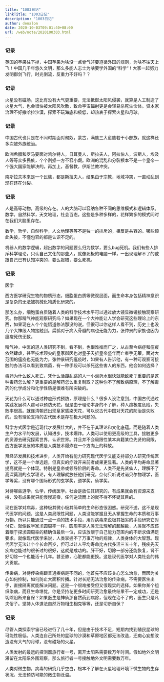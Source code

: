 ```yaml
---
title: "1003日记"
linkTitle: "1003日记"
description: "1003日记"
author: denalon
date: 2020-10-03T09:01:40+08:00
url: /web/note/2020100303.html
---
```


### 记录


英国的苹果往下掉，中国苹果为啥没一点骨气非要遵循外国的规则，为啥不往天上飞！中国几千年悠久文明，那么多能人志士为啥要学外国的“科学“！大家一起努力发明御剑飞行，时光倒流，反重力不好吗？？


### 记录

火星没有磁场，这比有没有大气更重要，无法抵御太阳风侵袭，就算是人工制造了火星大气，也会很快被太阳风吹散，致命宇宙辐射更是会轻易杀死生命体。资本家治理不好撒哈拉沙漠，探索不玩海底和极低，却热衷于探索火星和月球。


### 记录

中国古代也只是在不同时期面对匈奴，蒙古，满族三大蛮族若干小部族，就这样还多次被外族统治。

欧洲希腊和罗马要面对凯尔特人，日耳曼人，斯拉夫人，阿拉伯人，波斯人，埃及人等等众多民族，个个割据一方不容小觑。欧洲的混乱和分裂根本不是一个皇帝一个强大国家能解决的。再加上，基督教，伊斯兰教冲突。

南斯拉夫本来是一个民族，都是斯拉夫人，结果由于宗教，地域冲突，一直动乱到现在还在分裂。


### 记录

人是高等动物，高级的存在。人的大脑可以容纳各种不同的思维模式和逻辑体系。数学，自然科学，天文地理，社会百态。这些是多种多样的，花样繁多的模式同时在我们大脑里存在。

数学，哲学，自然科学，人文地理等等不是独一的排斥的，相反是共容的。哪些顾此失彼，不懂包容的都是认识不足的。

机器人的数学逻辑，超出数学的问题要么归为数学，要么bug死机。我们有些人排斥科学理论，只认自己文化的那些人，就像死板的电脑一样，一出现理解不了的或跟自己已有认知冲突的，要么报错，要么死机。


### 记录

医学

西方医学研究生物的物质形态，细胞蛋白质等微观层面，而生命本身包括精神意识是复杂的无法被机械化物质化研究的。

那怎么办，细胞蛋白质随着人类的科学技术水平可以通过放大镜显微镜接触观察研究。你那精气神能观察研究吗？如果现在一个大神能让人学会研究这些理论上的东西，如果现在人个个能悟道修法那没的说。但很可以你这样人看不到，历史上也没几个大神级人物接触到。扁鹊对于病入骨髓的病也无能为力，张仲景的家族也因为瘟疫死伤无数。

精气神，中医的道人类研究不到，看不到，也很难推而广之，从古至今病症和瘟疫依然肆虐，甚至技术顶尖的皇家御医也对皇子夭折皇帝盛年而亡束手无策，面对大范围的瘟疫也无能为力。张仲景研究瘟疫时，如果有人告诉他，有一种可观察可接触的办法可以看到致病菌，有一种手段可以杀死这些害人的东西，他会如何选择？

毒药为什么致人死亡，凭什么活蹦乱跳的人一小滴药水很快就能致死？重要的是这种毒药怎么解？更重要的是解药怎么重复制取？这种你不了解致病原理，不了解毒药的化学成分和化学性质是很难有所突破的。

天花为什么可以通过种痘形式预防，原理是什么？很多人没注意到，中国古代通过实践发展种人痘可以预防天花，但是由于理论本身的不了解，种人痘极度危险，失败率很高。就连清朝还出现皇家感染天花，可以说古代中国对天花的防治是失败的。没有理论支持的古代医术是存在极大问题的。

科学方式医学是近现代才发展壮大的，并不在于其理论和文化底蕴。而是随着人类生产力水平的发展，认知进步，技术爆炸。人类可以使用更高级的工具，接触更多的资源去研究探索世界，认识世界。并且并不会局限性某本典籍某位先贤的局限，西方医学发展的本质是人类技术爆炸在一个方向上的释放。

拜经济发展和技术进步，人类开始有能力研究现代医学又能支持部分人研究传统医学，这不是一个单选题，但真实的疗效开来前者成果更显著。人类的平均寿命显著提高就是一个体现。特别是皇帝或领导阶层的寿命。人类不是先贤仙人，理解不了高深莫测的玄学理论，有人理解就放任他们研究，奈何只听说过诺贝尔物理学，医学等奖，没有哪个国际形式的玄学奖，道学奖，仙学奖。

对待哪些道学，仙学，传统医学。社会是放任其研究的，有成果就会有资源来支持，没有成果就只能慢慢凋零，任何逆流而上的就不得不怀疑其目的。

现在医学对病毒，这种极其微小极其简单的生命形态很困惑。研究不透，这不是现代医学的问题，这是人类局限性问题，人类没能掌握且无从掌握生命的本质和万事万物。所以只能通过一点一滴的技术手段，用对病毒来说极其拙劣的手段研究它对付它。就像数学家求圆周率一样，圆周率是人类无法理解的超越数，人类就不应该着眼于探求圆周率的精确值最后一位，应该放眼于自己能力范围内的不断求值满足要求。就像现代医学来说，人类掌握不了万事万物的规律，人类身体的大智慧。现代医学无法让个个长命百岁，但可以让人平均寿命比古代多活三五十年，残疾先天疾病也能过的很长过的很好，这就是成功的。肝不好，切除一部分还能恢复，肾不好切除一个也能活十几年。甚至肺，心脏都能更换。这是现代医学对人类社会的伟大贡献。

传染病，对待传染病跟普通疾病是不同的，他首先不应该关心怎么治愈，而因为关心如何控制，如何防止大面积传播。针对长期无法治愈的传染病，不需要医生出手，直接隔离就能解决问题。这是一个很难接受但又很现实的选择。如果你某个组织染病，而且生命堪忧，你是坚持花更多时间研究治愈最终结果不一定成功，还是切除阻断来自保？如果医生是神仙那自然药到病除，但现在治不了的，医生只是凡夫俗子。坚持人体道法自然万物相生相克等等，还是切断自保？



### 记录

尽管人类探索宇宙已经进行了几十年，但是由于技术不足，短期内找到殖民星球的可能性极低。人类连自己所处的星球的沙漠和草原地区都无法改造，还痴心妄想改造没有大气的月球，没有磁场的火星。

人类发射的最远的探测器旅行者一号，离开太阳系需要数万年时间。假如地外文明滞留在太阳系外围观察，那么旅行者一号接触地外文明需要数万年。

人类对微生物，病毒的研究几乎空白，根本不了解在火星地理环境下微生物的生存状况，无法预防可能的微生物泛滥。